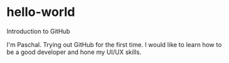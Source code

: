# hello-world
Introduction to GitHub

I'm Paschal. Trying out GitHub for the first time. I would like to learn how to be a good developer and hone my UI/UX skills.
